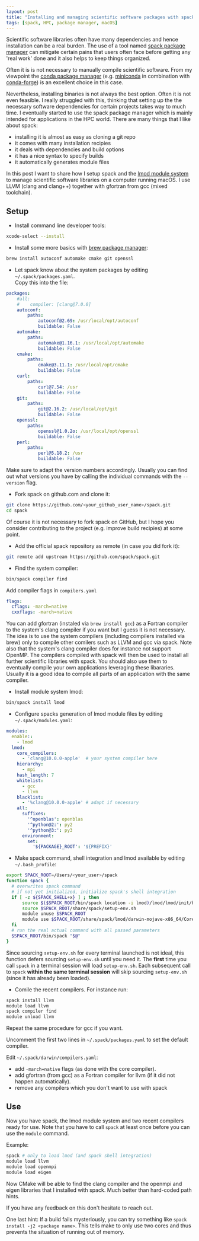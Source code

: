 ```yaml
---
layout: post
title: "Installing and managing scientific software packages with spack and lmod on macOS"
tags: [spack, HPC, package manager, macOS]
---
```


Scientific software libraries often have many dependencies and hence installation can be a real burden. The use of a tool named [spack package manager](https://github.com/spack/spack) can mitigate certain pains that users often face before getting any 'real work' done and it also helps to keep things organized.

<!--more-->

Often it is is not necessary to manually compile scientific software. From my viewpoint the [conda package manager](https://conda.io) (e.g. [miniconda](https://conda.io/miniconda.html) in combination with [conda-forge](https://conda-forge.org)) is an excellent choice in this case.

Nevertheless, installing binaries is not always the best option. Often it is not even feasible. I really struggled with this, thinking that setting up the the necessary software dependencies for certain projects takes way to much time. I eventually started to use the spack package manager which is mainly intended for applications in the HPC world. There are many things that I like about spack:

- installing it is almost as easy as cloning a git repo
- it comes with many installation recipies
- it deals with dependencies and build options
- it has a nice syntax to specify builds
- it automatically generates module files

In this post I want to share how I setup spack and the [lmod module system](https://lmod.readthedocs.io) to manage scientific software libraries on a computer running macOS.
I use LLVM (clang and clang++) together with gfortran from gcc (mixed toolchain).

## Setup

- Install command line developer tools:
```bash
xcode-select --install
```

- Install some more basics with [brew package manager](https://brew.sh):
```bash
brew install autoconf automake cmake git openssl
```

- Let spack know about the system packages by editing `~/.spack/packages.yaml`.  
  Copy this into the file:
```yaml
packages:
    #all:
    #    compiler: [clang@7.0.0]
    autoconf:
        paths:
            autoconf@2.69: /usr/local/opt/autoconf
            buildable: False
    automake:
        paths:
            automake@1.16.1: /usr/local/opt/automake
            buildable: False
    cmake:
        paths:
            cmake@3.11.1: /usr/local/opt/cmake
            buildable: False
    curl:
        paths:
            curl@7.54: /usr
            buildable: False
    git:
        paths:
            git@2.16.2: /usr/local/opt/git
            buildable: False
    openssl:
        paths:
            openssl@1.0.2o: /usr/local/opt/openssl
            buildable: False
    perl:
        paths:
            perl@5.18.2: /usr
            buildable: False
```
Make sure to adapt the version numbers accordingly.
Usually you can find out what versions you have by calling the individual commands with the `--version` flag.

- Fork spack on github.com and clone it:
```bash
git clone https://github.com/<your_github_user_name>/spack.git
cd spack
```
Of course it is not necessary to fork spack on GitHub, but I hope you consider contributing to the project (e.g. improve build recipies) at some point.

- Add the official spack repository as remote (in case you did fork it):
```bash
git remote add upstream https://github.com/spack/spack.git
```

- Find the system compiler:
```bash
bin/spack compiler find
```
Add compiler flags in `compilers.yaml`
```yaml
flags:
  cflags: -march=native
  cxxflags: -march=native
```
You can add gfortran (instaled via `brew install gcc`) as a Fortran compiler to the system's clang compiler if you want but I guess it is
not necessary. The idea is to use the system compilers (including compilers installed via brew) only to compile other comilers such as LLVM
and gcc via spack. Note also that the system's clang compiler does for instance not support OpenMP. The compilers compiled with spack will
then be used to install all further scientific libraries with spack.
You should also use them to eventually compile your own applications leveraging these libararies.
Usually it is a good idea to compile all parts of an application with the same compiler.

- Install module system lmod:
```bash
bin/spack install lmod
```

- Configure spacks generation of lmod module files by editing `~/.spack/modules.yaml`:
```yaml
modules:
  enable::
    - lmod
  lmod:
    core_compilers:
      - 'clang@10.0.0-apple'  # your system compiler here
    hierarchy:
      - mpi
    hash_length: 7
    whitelist:
      - gcc
      - llvm
    blacklist:
      - '%clang@10.0.0-apple' # adapt if necessary
    all:
      suffixes:
        '^openblas': openblas
        '^python@2:': py2
        '^python@3:': py3
      environment:
        set:
          '${PACKAGE}_ROOT': '${PREFIX}'
```

- Make spack command, shell integration and lmod available by editing `~/.bash_profile`:
```bash
export SPACK_ROOT=/Users/<your_user>/spack
function spack {
  # overwrites spack command
  # if not yet initialized, initialize spack's shell integration
  if [ -z ${SPACK_SHELL+x} ] ; then
      source $($SPACK_ROOT/bin/spack location -i lmod)/lmod/lmod/init/bash
      source $SPACK_ROOT/share/spack/setup-env.sh
      module unuse $SPACK_ROOT
      module use $SPACK_ROOT/share/spack/lmod/darwin-mojave-x86_64/Core/ # adapt this path if you are not on mojave
  fi
  # run the real actual command with all passed parameters
  $SPACK_ROOT/bin/spack "$@"
}
```
Since sourcing `setup-env.sh` for every terminal launched is not ideal,
this function defers sourcing `setup-env.sh` until you need it.
The **first** time you call `spack` in a terminal session will load
`setup-env.sh`.  Each subsequent call to `spack` **within the same terminal session**
will skip sourcing `setup-env.sh` (since it has already been loaded).

- Comile the recent compilers. For instance run:
```bash
spack install llvm
module load llvm
spack compiler find
module unload llvm
```

Repeat the same procedure for gcc if you want.

Uncomment the first two lines in `~/.spack/packages.yaml` to set the default compiler.

Edit `~/.spack/darwin/compilers.yaml`:

- add `-march=native` flags (as done with the core compiler).
- add gfortran (from gcc) as a Fortran compiler for llvm (if it did not happen automatically).
- remove any compilers which you don't want to use with spack


## Use

Now you have spack, the lmod module system and two recent compilers ready for use.
Note that you have to call `spack` at least once before you can use the `module` command.

Example:

```bash
spack # only to load lmod (and spack shell integration)
module load llvm
module load openmpi
module load eigen
```

Now CMake will be able to find the clang compiler and the openmpi and eigen libraries that I installed with spack.
Much better than hard-coded path hints.


If you have any feedback on this don't hesitate to reach out.

One last hint: If a build fails mysteriously,
you can try something like `spack install -j2 <package name>`.
This tells make to only use two cores and thus prevents the situation of running out of memory.


